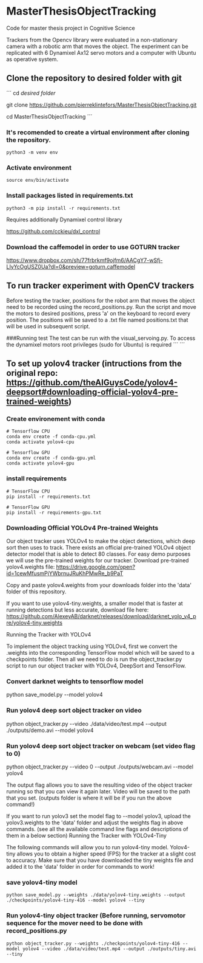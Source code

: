 # MasterThesisObjectTracking

Code for master thesis project in Cognitive Science

Trackers from the Opencv library were evaluated in a non-stationary camera with a robotic arm that moves the object. The experiment can be replicated with 6 Dynamixel Ax12 servo motors and a computer with Ubuntu as operative system.

## Clone the repository to desired folder with git
´´´
cd _desired folder_ 

git clone https://github.com/pierreklintefors/MasterThesisObjectTracking.git

cd MasterThesisObjectTracking
´´´

### It's recomended to create a virtual environment after cloning the repository.
```
python3 -m venv env
```
### Activate environment
```
source env/bin/activate
```
### Install packages listed in requirements.txt
```
python3 -m pip install -r requirements.txt
```
Requires additionally 
Dynamixel control library

https://github.com/cckieu/dxl_control

### Download the caffemodel in order to use GOTURN tracker
https://www.dropbox.com/sh/77frbrkmf9ojfm6/AACgY7-wSfj-LIyYcOgUSZ0Ua?dl=0&preview=goturn.caffemodel

## To run tracker experiment with OpenCV trackers
Before testing the tracker, positions for the robot arm that moves the object need to be recorded using the record_positions.py. Run the script and move the motors to desired positions, press 'a' on the keyboard to record every position. The positions will be saved to a .txt file named positions.txt that will be used in subsequent script.

###Running test
The test can be run with the visual_servoing.py. To access the dynamixel motors root privileges (sudo for Ubuntu) is required
´´´
´´´


## To set up yolov4 tracker (intructions from the original repo: https://github.com/theAIGuysCode/yolov4-deepsort#downloading-official-yolov4-pre-trained-weights)
### Create environement with conda 
```
# Tensorflow CPU
conda env create -f conda-cpu.yml
conda activate yolov4-cpu

# Tensorflow GPU
conda env create -f conda-gpu.yml
conda activate yolov4-gpu
```
### install requirements
```
# TensorFlow CPU
pip install -r requirements.txt

# TensorFlow GPU
pip install -r requirements-gpu.txt

```
### Downloading Official YOLOv4 Pre-trained Weights

Our object tracker uses YOLOv4 to make the object detections, which deep sort then uses to track. There exists an official pre-trained YOLOv4 object detector model that is able to detect 80 classes. For easy demo purposes we will use the pre-trained weights for our tracker. Download pre-trained yolov4.weights file: https://drive.google.com/open?id=1cewMfusmPjYWbrnuJRuKhPMwRe_b9PaT

Copy and paste yolov4.weights from your downloads folder into the 'data' folder of this repository.

If you want to use yolov4-tiny.weights, a smaller model that is faster at running detections but less accurate, download file here: https://github.com/AlexeyAB/darknet/releases/download/darknet_yolo_v4_pre/yolov4-tiny.weights

Running the Tracker with YOLOv4

To implement the object tracking using YOLOv4, first we convert the .weights into the corresponding TensorFlow model which will be saved to a checkpoints folder. Then all we need to do is run the object_tracker.py script to run our object tracker with YOLOv4, DeepSort and TensorFlow.

### Convert darknet weights to tensorflow model
python save_model.py --model yolov4 

### Run yolov4 deep sort object tracker on video
python object_tracker.py --video ./data/video/test.mp4 --output ./outputs/demo.avi --model yolov4

### Run yolov4 deep sort object tracker on webcam (set video flag to 0)
python object_tracker.py --video 0 --output ./outputs/webcam.avi --model yolov4



The output flag allows you to save the resulting video of the object tracker running so that you can view it again later. Video will be saved to the path that you set. (outputs folder is where it will be if you run the above command!)

If you want to run yolov3 set the model flag to --model yolov3, upload the yolov3.weights to the 'data' folder and adjust the weights flag in above commands. (see all the available command line flags and descriptions of them in a below section)
Running the Tracker with YOLOv4-Tiny

The following commands will allow you to run yolov4-tiny model. Yolov4-tiny allows you to obtain a higher speed (FPS) for the tracker at a slight cost to accuracy. Make sure that you have downloaded the tiny weights file and added it to the 'data' folder in order for commands to work!

### save yolov4-tiny model
```
python save_model.py --weights ./data/yolov4-tiny.weights --output ./checkpoints/yolov4-tiny-416 --model yolov4 --tiny
```
### Run yolov4-tiny object tracker (Before running, servomotor sequence for the mover need to be done with record_positions.py
```
python object_tracker.py --weights ./checkpoints/yolov4-tiny-416 --model yolov4 --video ./data/video/test.mp4 --output ./outputs/tiny.avi --tiny
```
